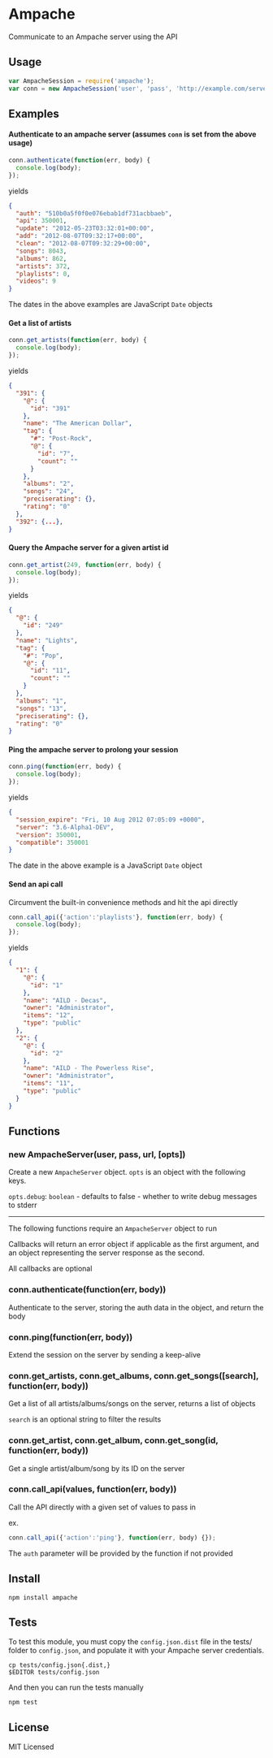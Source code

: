Ampache
=======

Communicate to an Ampache server using the API

Usage
-----

``` js
var AmpacheSession = require('ampache');
var conn = new AmpacheSession('user', 'pass', 'http://example.com/server/xml.server.php');
```

Examples
--------

#### Authenticate to an ampache server (assumes `conn` is set from the above usage)

``` js
conn.authenticate(function(err, body) {
  console.log(body);
});
```
yields
``` json
{
  "auth": "510b0a5f0f0e076ebab1df731acbbaeb",
  "api": 350001,
  "update": "2012-05-23T03:32:01+00:00",
  "add": "2012-08-07T09:32:17+00:00",
  "clean": "2012-08-07T09:32:29+00:00",
  "songs": 8043,
  "albums": 862,
  "artists": 372,
  "playlists": 0,
  "videos": 9
}
```

The dates in the above examples are JavaScript `Date` objects

#### Get a list of artists

``` js
conn.get_artists(function(err, body) {
  console.log(body);
});
```
yields
``` json
{
  "391": {
    "@": {
      "id": "391"
    },
    "name": "The American Dollar",
    "tag": {
      "#": "Post-Rock",
      "@": {
        "id": "7",
        "count": ""
      }
    },
    "albums": "2",
    "songs": "24",
    "preciserating": {},
    "rating": "0"
  },
  "392": {...},
}
```

#### Query the Ampache server for a given artist id

``` js
conn.get_artist(249, function(err, body) {
  console.log(body);
});
```
yields
``` json
{
  "@": {
    "id": "249"
  },
  "name": "Lights",
  "tag": {
    "#": "Pop",
    "@": {
      "id": "11",
      "count": ""
    }
  },
  "albums": "1",
  "songs": "13",
  "preciserating": {},
  "rating": "0"
}
```

#### Ping the ampache server to prolong your session

``` js
conn.ping(function(err, body) {
  console.log(body);
});
```
yields
``` json
{
  "session_expire": "Fri, 10 Aug 2012 07:05:09 +0000",
  "server": "3.6-Alpha1-DEV",
  "version": 350001,
  "compatible": 350001
}
```

The date in the above example is a JavaScript `Date` object

#### Send an api call

Circumvent the built-in convenience methods and hit the api directly

``` js
conn.call_api({'action':'playlists'}, function(err, body) {
  console.log(body);
});
```
yields
``` json
{
  "1": {
    "@": {
      "id": "1"
    },
    "name": "AILD - Decas",
    "owner": "Administrator",
    "items": "12",
    "type": "public"
  },
  "2": {
    "@": {
      "id": "2"
    },
    "name": "AILD - The Powerless Rise",
    "owner": "Administrator",
    "items": "11",
    "type": "public"
  }
}
```

Functions
---------

### new AmpacheServer(user, pass, url, [opts])

Create a new `AmpacheServer` object.  `opts` is an object with the following keys.

`opts.debug`: `boolean` - defaults to false - whether to write debug messages to stderr

---

The following functions require an `AmpacheServer` object to run

Callbacks will return an error object if applicable as the first argument,
and an object representing the server response as the second.

All callbacks are optional

### conn.authenticate(function(err, body))

Authenticate to the server, storing the auth data in the object, and return
the body

### conn.ping(function(err, body))

Extend the session on the server by sending a keep-alive

### conn.get\_artists, conn.get\_albums, conn.get\_songs([search], function(err, body))

Get a list of all artists/albums/songs on the server, returns a list of objects

`search` is an optional string to filter the results

### conn.get\_artist, conn.get\_album, conn.get\_song(id, function(err, body))

Get a single artist/album/song by its ID on the server

### conn.call\_api(values, function(err, body))

Call the API directly with a given set of values to pass in

ex.

``` js
conn.call_api({'action':'ping'}, function(err, body) {});
```

The `auth` parameter will be provided by the function if not provided

Install
-------

    npm install ampache

Tests
-----

To test this module, you must copy the `config.json.dist` file in the tests/ folder
to `config.json`, and populate it with your Ampache server credentials.

    cp tests/config.json{.dist,}
    $EDITOR tests/config.json

And then you can run the tests manually

    npm test

License
-------

MIT Licensed
